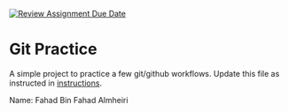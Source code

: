 [![Review Assignment Due Date](https://classroom.github.com/assets/deadline-readme-button-22041afd0340ce965d47ae6ef1cefeee28c7c493a6346c4f15d667ab976d596c.svg)](https://classroom.github.com/a/o3CCpRie)
# Git Practice
A simple project to practice a few git/github workflows.  Update this file as instructed in [instructions](./instructions.md).

Name: Fahad Bin Fahad Almheiri
